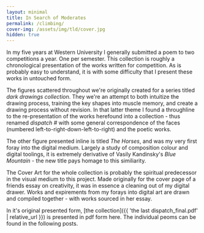 ```yaml
---
layout: minimal
title: In Search of Moderates
permalink: /climbing/
cover-img: /assets/img/tld/cover.jpg
hidden: true
---
```


In my five years at Western University I generally submitted a poem to two competitions a year. One per semester. This collection is roughly a chronological presentation of the works written for competition. As is probably easy to understand, it is with some difficulty that I present these works in untouched form. 

The figures scattered throughout we're originally created for a series titled *dark drawings collection*. They we're an attempt to both intuitize the drawing process, training the key shapes into muscle memory, and create a drawing process without revision. In that latter theme I found a throughline to the re-presentation of the works herefound into a collection - thus renamed *dispatch* *#* with some general correspondence of the faces (numbered left-to-right-down-left-to-right) and the poetic works. 

The other figure presented inline is titled *The Horses*, and was my very first foray into the digital medium. Largely a study of composition colour and digital toolings, it is extremely derivative of Vasily Kandinsky's *Blue Mountain* - the new title pays homage to this similiarity.

The Cover Art for the whole collection is probably the spiritual predecessor in the visual medium to this project. Made originally for the cover page of a friends essay on creativity, it was in essence a cleaning out of my digital drawer. Works and expirements from my forays into digital art are drawn and compiled together - with works sourced in her essay. 

In it's original presented form, [the collection]({{ 'the last dispatch_final.pdf' | relative_url }}) is presented in pdf form here. The individual peoms can be found in the following posts.   
